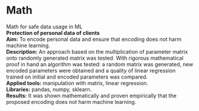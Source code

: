 # Math  
Math for safe data usage in ML  
**Protection of personal data of clients**  
**Aim:** To encode personal data and ensure that encoding does not harm machine learning.  
**Description:** An approach based on the multiplication of parameter matrix onto randomly generated matrix was tested. With rigorous mathematical proof in hand an algorithm was tested: a random matrix was generated, new encoded parameters were obtained and a quality of linear regression trained on initial and encoded parameters was compared.  
**Applied tools:** manipulation with matrix, linear regression.  
**Libraries:** pandas, numpy, sklearn.  
**Results:** It was shown mathematically and proven empirically that the proposed encoding does not harm machine learning.  
